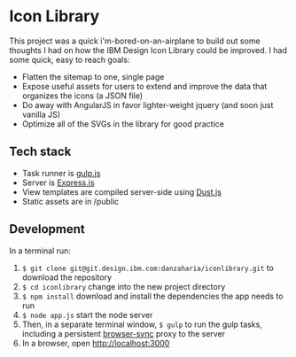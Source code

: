 # Icon Library
This project was a quick i'm-bored-on-an-airplane to build out some thoughts I had on how the IBM Design Icon Library could be improved.
I had some quick, easy to reach goals:
* Flatten the sitemap to one, single page
* Expose useful assets for users to extend and improve the data that organizes the icons (a JSON file)
* Do away with AngularJS in favor lighter-weight jquery (and soon just vanilla JS)
* Optimize all of the SVGs in the library for good practice

## Tech stack
* Task runner is [gulp.js](http://gulpjs.com/)
* Server is [Express.js](http://expressjs.com/)
* View templates are compiled server-side using [Dust.js](https://linkedin.github.io/dustjs/)
* Static assets are in /public

## Development
In a terminal run:

1. `$ git clone git@git.design.ibm.com:danzaharia/iconlibrary.git` to download the repository
2. `$ cd iconlibrary` change into the new project directory
3. `$ npm install` download and install the dependencies the app needs to run
4. `$ node app.js` start the node server
4. Then, in a separate terminal window, `$ gulp` to run the gulp tasks, including a persistent [browser-sync](http://www.browsersync.io/) proxy to the server
5. In a browser, open [http://localhost:3000](http://localhost:3000)